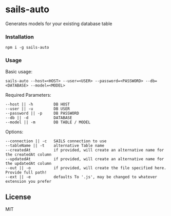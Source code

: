 # sails-auto
Generates models for your existing database table

### Installation

    npm i -g sails-auto

### Usage

Basic usage:

    sails-auto --host=<HOST> --user=<USER> --password=<PASSWORD> --db=<DATABASE> --model=<MODEL>
    
Required Parameters: 

    --host || -h         DB HOST
    --user || -u         DB USER
    --password || -p     DB PASSWORD
    --db || -d           DATABASE
    --model || -m        DB TABLE / MODEL
    
Options: 
    
    --connection || -c   SAILS connection to use
    --tableName || -t    alternative Table name
    --createdAt          if provided, will create an alternative name for the createdAt column
    --updatedAt          if provided, will create an alternative name for the updatedAt column
    --out || -o          if provided, will create the file specified here. Provide full path!
    --ext || -e          defaults To '.js', may be changed to whatever extension you prefer
    
## License 

MIT